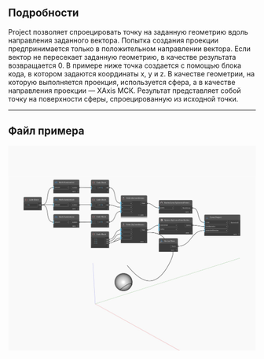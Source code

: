 ## Подробности
Project позволяет спроецировать точку на заданную геометрию вдоль направления заданного вектора. Попытка создания проекции предпринимается только в положительном направлении вектора. Если вектор не пересекает заданную геометрию, в качестве результата возвращается 0. В примере ниже точка создается с помощью блока кода, в котором задаются координаты x, y и z. В качестве геометрии, на которую выполняется проекция, используется сфера, а в качестве направления проекции — XAxis МСК. Результат представляет собой точку на поверхности сферы, спроецированную из исходной точки.
___
## Файл примера

![Project](./Autodesk.DesignScript.Geometry.Curve.Project_img.jpg)

